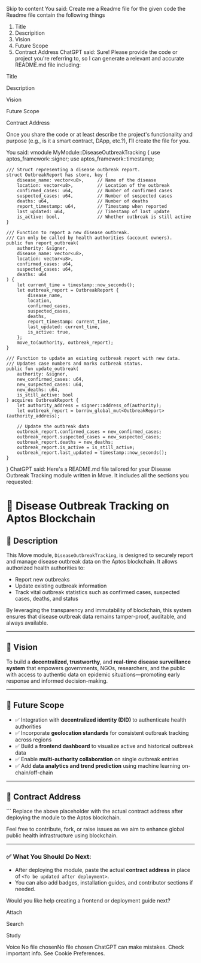Skip to content
You said:
Create me a Readme file for the given code the Readme file contain the following things
1. Title
2. Descripition
3. Vision
4. Future Scope
5. Contract Address
ChatGPT said:
Sure! Please provide the code or project you're referring to, so I can generate a relevant and accurate README.md file including:

Title

Description

Vision

Future Scope

Contract Address

Once you share the code or at least describe the project's functionality and purpose (e.g., is it a smart contract, DApp, etc.?), I’ll create the file for you.

You said:
vmodule MyModule::DiseaseOutbreakTracking { 
    use aptos_framework::signer;
    use aptos_framework::timestamp;

    /// Struct representing a disease outbreak report.
    struct OutbreakReport has store, key {
        disease_name: vector<u8>,     // Name of the disease
        location: vector<u8>,         // Location of the outbreak
        confirmed_cases: u64,         // Number of confirmed cases
        suspected_cases: u64,         // Number of suspected cases
        deaths: u64,                  // Number of deaths
        report_timestamp: u64,        // Timestamp when reported
        last_updated: u64,            // Timestamp of last update
        is_active: bool,              // Whether outbreak is still active
    }

    /// Function to report a new disease outbreak.
    /// Can only be called by health authorities (account owners).
    public fun report_outbreak(
        authority: &signer, 
        disease_name: vector<u8>,
        location: vector<u8>,
        confirmed_cases: u64,
        suspected_cases: u64,
        deaths: u64
    ) {
        let current_time = timestamp::now_seconds();
        let outbreak_report = OutbreakReport {
            disease_name,
            location,
            confirmed_cases,
            suspected_cases,
            deaths,
            report_timestamp: current_time,
            last_updated: current_time,
            is_active: true,
        };
        move_to(authority, outbreak_report);
    }

    /// Function to update an existing outbreak report with new data.
    /// Updates case numbers and marks outbreak status.
    public fun update_outbreak(
        authority: &signer,
        new_confirmed_cases: u64,
        new_suspected_cases: u64,
        new_deaths: u64,
        is_still_active: bool
    ) acquires OutbreakReport {
        let authority_address = signer::address_of(authority);
        let outbreak_report = borrow_global_mut<OutbreakReport>(authority_address);
        
        // Update the outbreak data
        outbreak_report.confirmed_cases = new_confirmed_cases;
        outbreak_report.suspected_cases = new_suspected_cases;
        outbreak_report.deaths = new_deaths;
        outbreak_report.is_active = is_still_active;
        outbreak_report.last_updated = timestamp::now_seconds();
    }
}
ChatGPT said:
Here's a README.md file tailored for your Disease Outbreak Tracking module written in Move. It includes all the sections you requested:

# 🦠 Disease Outbreak Tracking on Aptos Blockchain

## 📄 Description

This Move module, `DiseaseOutbreakTracking`, is designed to securely report and manage disease outbreak data on the Aptos blockchain. It allows authorized health authorities to:

- Report new outbreaks
- Update existing outbreak information
- Track vital outbreak statistics such as confirmed cases, suspected cases, deaths, and status

By leveraging the transparency and immutability of blockchain, this system ensures that disease outbreak data remains tamper-proof, auditable, and always available.

---

## 🎯 Vision

To build a **decentralized, trustworthy**, and **real-time disease surveillance system** that empowers governments, NGOs, researchers, and the public with access to authentic data on epidemic situations—promoting early response and informed decision-making.

---

## 🚀 Future Scope

- ✅ Integration with **decentralized identity (DID)** to authenticate health authorities  
- ✅ Incorporate **geolocation standards** for consistent outbreak tracking across regions  
- ✅ Build a **frontend dashboard** to visualize active and historical outbreak data  
- ✅ Enable **multi-authority collaboration** on single outbreak entries  
- ✅ Add **data analytics and trend prediction** using machine learning on-chain/off-chain  

---

## 📜 Contract Address

<To be updated after deployment> ```
Replace the above placeholder with the actual contract address after deploying the module to the Aptos blockchain.

Feel free to contribute, fork, or raise issues as we aim to enhance global public health infrastructure using blockchain.


---

### ✅ What You Should Do Next:

- After deploying the module, paste the actual **contract address** in place of `<To be updated after deployment>`.
- You can also add badges, installation guides, and contributor sections if needed.

Would you like help creating a frontend or deployment guide next?


Attach

Search

Study

Voice
No file chosenNo file chosen
ChatGPT can make mistakes. Check important info. See Cookie Preferences.

